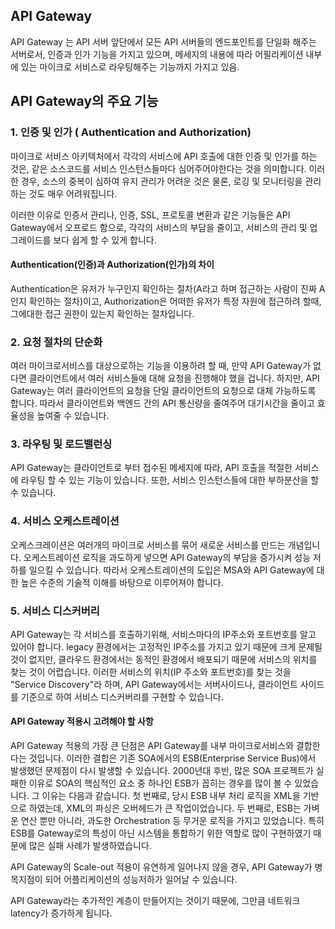 ## API Gateway

API Gateway 는 API 서버 앞단에서 모든 API 서버들의 엔드포인트를 단일화 해주는 서버로서,
인증과 인가 기능을 가지고 있으며, 메세지의 내용에 따라 어필리케이션 내부에 있는 마이크로 서비스로
라우팅해주는 기능까지 가지고 있음.

## API Gateway의 주요 기능
### 1. 인증 및 인가 ( Authentication and Authorization)

마이크로 서비스 아키텍처에서 각각의 서비스에 API 호출에 대한 인증 및 인가를 하는 것은, 
같은 소스코드를 서비스 인스턴스들마다 심어주어야한다는 것을 의미합니다. 
이러한 경우, 소스의 중복이 심하여 유지 관리가 어려운 것은 물론, 
로깅 및 모니터링을 관리하는 것도 매우 어려워집니다.

이러한 이유로 인증서 관리나, 인증, SSL, 프로토콜 변환과 같은 기능들은 API Gateway에서 오프로드 함으로,
각각의 서비스의 부담을 줄이고, 서비스의 관리 및 업그레이드를 보다 쉽게 할 수 있게 합니다.

#### Authentication(인증)과 Authorization(인가)의 차이

Authentication은 유저가 누구인지 확인하는 절차(A라고 하며 접근하는 사람이 진짜 A인지 확인하는 절차)이고, Authorization은 어떠한 유저가 특정 자원에 접근하려 할때, 그에대한 접근 권한이 있는지 확인하는 절차입니다.

### 2. 요청 절차의 단순화
여러 마이크로서비스를 대상으로하는 기능을 이용하려 할 때, 만약 API Gateway가 없다면 클라이언트에서 여러 서비스들에 대해 요청을 진행해야 했을 겁니다.
하지만, API Gateway는 여러 클라이언트의 요청을 단일 클라이언트의 요청으로 대체 가능하도록 합니다. 따라서 클라이언트와 백엔드 간의 API 통신량을 줄여주어 대기시간을 줄이고 효율성을 높여줄 수 있습니다.

### 3. 라우팅 및 로드밸런싱
API Gateway는 클라이언트로 부터 접수된 메세지에 따라, API 호출을 적절한 서비스에 라우팅 할 수 있는 기능이 있습니다. 또한, 서비스 인스턴스들에 대한 부하분산을 할 수 있습니다.

### 4. 서비스 오케스트레이션
오케스크레이션은 여러개의 마이크로 서비스를 묶어 새로운 서비스를 만드는 개념입니다. 
오케스트레이션 로직을 과도하게 넣으면 API Gateway의 부담을 증가시켜 성능 저하를 일으킬 수 있습니다.
따라서 오케스트레이션의 도입은 MSA와 API Gateway에 대한 높은 수준의 기술적 이해를 바탕으로 이루어져야 합니다.

### 5. 서비스 디스커버리
API Gateway는 각 서비스를 호출하기위해, 서비스마다의 IP주소와 포트번호를 알고 있어야 합니다. legacy 환경에서는 고정적인 IP주소를 가지고 있기 때문에 크게 문제될 것이 없지만, 클라우드 환경에서는 동적인 환경에서 배포되기 때문에 서비스의 위치를 찾는 것이 어렵습니다. 이러한 서비스의 위치(IP 주소와 포트번호)를 찾는 것을 "Service Discovery"라 하며, API Gateway에서는 서버사이드나, 클라이언트 사이드를 기준으로 하여 서비스 디스커버리를 구현할 수 있습니다.

#### API Gateway 적용시 고려해야 할 사항
API Gateway 적용의 가장 큰 단점은 API Gateway를 내부 마이크로서비스와 결합한다는 것입니다. 
이러한 결합은 기존 SOA에서의 ESB(Enterprise Service Bus)에서 발생했던 문제점이 다시 발생할 수 있습니다.
2000년대 후반, 많은 SOA 프로젝트가 실패한 이유로 SOA의 핵심적인 요소 중 하나인 ESB가 꼽히는 경우를 많이 볼 수 있었습니다. 그 이유는 다음과 같습니다.
첫 번째로, 당시 ESB 내부 처리 로직을 XML을 기반으로 하였는데, XML의 파싱은 오버헤드가 큰 작업이었습니다.
두 번째로, ESB는 가벼운 연산 뿐만 아니라, 과도한 Orchestration 등 무거운 로직을 가지고 있었습니다. 특히 ESB를 Gateway로의 특성이 아닌 시스템을 통합하기 위한 역할로 많이 구현하였기 때문에 많은 실패 사례가 발생하였습니다.

API Gateway의 Scale-out 적용이 유연하게 일어나지 않을 경우, API Gateway가 병목지점이 되어 어플리케이션의 성능저하가 일어날 수 있습니다.

API Gateway라는 추가적인 계층이 만들어지는 것이기 때문에, 그만큼 네트워크 latency가 증가하게 됩니다.